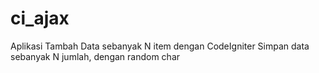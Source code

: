 # ci_ajax
Aplikasi Tambah Data sebanyak N item dengan CodeIgniter
Simpan data sebanyak N jumlah, dengan random char
